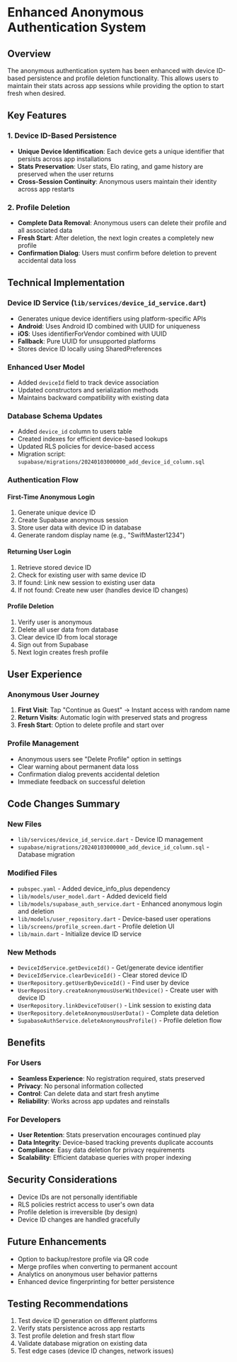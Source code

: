 # Enhanced Anonymous Authentication System

## Overview

The anonymous authentication system has been enhanced with device ID-based persistence and profile deletion functionality. This allows users to maintain their stats across app sessions while providing the option to start fresh when desired.

## Key Features

### 1. Device ID-Based Persistence
- **Unique Device Identification**: Each device gets a unique identifier that persists across app installations
- **Stats Preservation**: User stats, Elo rating, and game history are preserved when the user returns
- **Cross-Session Continuity**: Anonymous users maintain their identity across app restarts

### 2. Profile Deletion
- **Complete Data Removal**: Anonymous users can delete their profile and all associated data
- **Fresh Start**: After deletion, the next login creates a completely new profile
- **Confirmation Dialog**: Users must confirm before deletion to prevent accidental data loss

## Technical Implementation

### Device ID Service (`lib/services/device_id_service.dart`)
- Generates unique device identifiers using platform-specific APIs
- **Android**: Uses Android ID combined with UUID for uniqueness
- **iOS**: Uses identifierForVendor combined with UUID
- **Fallback**: Pure UUID for unsupported platforms
- Stores device ID locally using SharedPreferences

### Enhanced User Model
- Added `deviceId` field to track device association
- Updated constructors and serialization methods
- Maintains backward compatibility with existing data

### Database Schema Updates
- Added `device_id` column to users table
- Created indexes for efficient device-based lookups
- Updated RLS policies for device-based access
- Migration script: `supabase/migrations/20240103000000_add_device_id_column.sql`

### Authentication Flow

#### First-Time Anonymous Login
1. Generate unique device ID
2. Create Supabase anonymous session
3. Store user data with device ID in database
4. Generate random display name (e.g., "SwiftMaster1234")

#### Returning User Login
1. Retrieve stored device ID
2. Check for existing user with same device ID
3. If found: Link new session to existing user data
4. If not found: Create new user (handles device ID changes)

#### Profile Deletion
1. Verify user is anonymous
2. Delete all user data from database
3. Clear device ID from local storage
4. Sign out from Supabase
5. Next login creates fresh profile

## User Experience

### Anonymous User Journey
1. **First Visit**: Tap "Continue as Guest" → Instant access with random name
2. **Return Visits**: Automatic login with preserved stats and progress
3. **Fresh Start**: Option to delete profile and start over

### Profile Management
- Anonymous users see "Delete Profile" option in settings
- Clear warning about permanent data loss
- Confirmation dialog prevents accidental deletion
- Immediate feedback on successful deletion

## Code Changes Summary

### New Files
- `lib/services/device_id_service.dart` - Device ID management
- `supabase/migrations/20240103000000_add_device_id_column.sql` - Database migration

### Modified Files
- `pubspec.yaml` - Added device_info_plus dependency
- `lib/models/user_model.dart` - Added deviceId field
- `lib/models/supabase_auth_service.dart` - Enhanced anonymous login and deletion
- `lib/models/user_repository.dart` - Device-based user operations
- `lib/screens/profile_screen.dart` - Profile deletion UI
- `lib/main.dart` - Initialize device ID service

### New Methods
- `DeviceIdService.getDeviceId()` - Get/generate device identifier
- `DeviceIdService.clearDeviceId()` - Clear stored device ID
- `UserRepository.getUserByDeviceId()` - Find user by device
- `UserRepository.createAnonymousUserWithDevice()` - Create user with device ID
- `UserRepository.linkDeviceToUser()` - Link session to existing data
- `UserRepository.deleteAnonymousUserData()` - Complete data deletion
- `SupabaseAuthService.deleteAnonymousProfile()` - Profile deletion flow

## Benefits

### For Users
- **Seamless Experience**: No registration required, stats preserved
- **Privacy**: No personal information collected
- **Control**: Can delete data and start fresh anytime
- **Reliability**: Works across app updates and reinstalls

### For Developers
- **User Retention**: Stats preservation encourages continued play
- **Data Integrity**: Device-based tracking prevents duplicate accounts
- **Compliance**: Easy data deletion for privacy requirements
- **Scalability**: Efficient database queries with proper indexing

## Security Considerations

- Device IDs are not personally identifiable
- RLS policies restrict access to user's own data
- Profile deletion is irreversible (by design)
- Device ID changes are handled gracefully

## Future Enhancements

- Option to backup/restore profile via QR code
- Merge profiles when converting to permanent account
- Analytics on anonymous user behavior patterns
- Enhanced device fingerprinting for better persistence

## Testing Recommendations

1. Test device ID generation on different platforms
2. Verify stats persistence across app restarts
3. Test profile deletion and fresh start flow
4. Validate database migration on existing data
5. Test edge cases (device ID changes, network issues)
